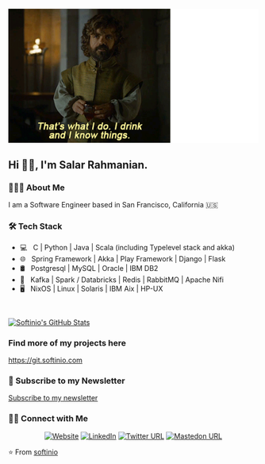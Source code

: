 ![About me](https://github.com/softinio/softinio/blob/master/i_know_things.gif "softinio")

<h2> Hi 👋🍷, I'm Salar Rahmanian.</h2>

<h3> 👨🏻‍💻 About Me </h3>

I am a Software Engineer based in San Francisco, California 🇺🇸

<h3>🛠 Tech Stack</h3>

- 💻 &nbsp; C | Python | Java | Scala (including Typelevel stack and akka)
- 🌐 &nbsp; Spring Framework | Akka | Play Framework | Django | Flask
- 🛢 &nbsp; Postgresql | MySQL | Oracle | IBM DB2
- 🔧 &nbsp; Kafka | Spark / Databricks | Redis | RabbitMQ | Apache Nifi
- 🖥 &nbsp; NixOS | Linux | Solaris | IBM Aix | HP-UX

<br/>

[![Softinio's GitHub Stats](https://github-readme-stats.vercel.app/api?username=softinio&show_icons=true)](https://github.com/softinio)

<h3>Find more of my projects here</h3>

<https://git.softinio.com>

<h3> 📨 Subscribe to my Newsletter</h3>

[Subscribe to my newsletter](https://notes.softinio.com/)

<h3> 🤝🏻 Connect with Me </h3>

<p align="center">
<a href="https://www.softinio.com/"><img alt="Website" src="https://img.shields.io/badge/Website-www.softinio.com-blue?style=flat-square&logo=google-chrome"></a>
<a href="https://www.linkedin.com/in/salarrahmanian/"><img alt="LinkedIn" src="https://img.shields.io/badge/LinkedIn-Salar%20Rahmanian-blue?style=flat-square&logo=linkedin"></a>
<a href="https://www.twitter.com/SalarRahmanian"><img alt="Twitter URL" src="https://img.shields.io/badge/Twitter-Salar%20Rahmanian-blue?style=flat-square&logo=twitter"></a>
<a href="https://fosstodon.org/@softinio"><img alt="Mastedon URL" src="https://img.shields.io/badge/Mastedon-softinio-blue?style=flat-square&logo=mastedon"></a>
</p>

⭐️ From [softinio](https://github.com/softinio)
